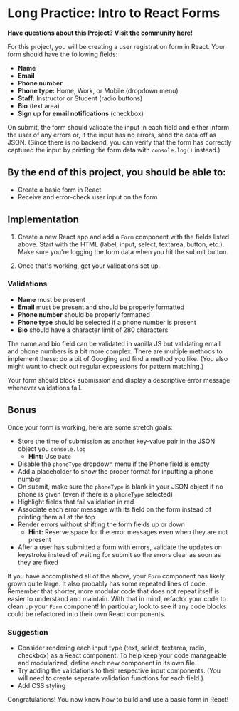 # Long Practice: Intro to React Forms

**Have questions about this Project? Visit the community [here](#)!**

For this project, you will be creating a user registration form in React. Your form should have the following fields:

- **Name**
- **Email**
- **Phone number**
- **Phone type:** Home, Work, or Mobile (dropdown menu)
- **Staff:** Instructor or Student (radio buttons)
- **Bio** (text area)
- **Sign up for email notifications** (checkbox)

On submit, the form should validate the input in each field and either inform the user of any errors or, if the input has no errors, send the data off as JSON. (Since there is no backend, you can verify that the form has correctly captured the input by printing the form data with `console.log()` instead.)

## By the end of this project, you should be able to:

- Create a basic form in React
- Receive and error-check user input on the form

## Implementation

1. Create a new React app and add a `Form` component with the fields listed above. Start with the HTML (label, input, select, textarea, button, etc.). Make sure you're logging the form data when you hit the submit button.

2. Once that's working, get your validations set up.

### Validations

- **Name** must be present
- **Email** must be present and should be properly formatted
- **Phone number** should be properly formatted
- **Phone type** should be selected if a phone number is present
- **Bio** should have a character limit of 280 characters

The name and bio field can be validated in vanilla JS but validating email and phone numbers is a bit more complex. There are multiple methods to implement these: do a bit of Googling and find a method you like. (You also might want to check out regular expressions for pattern matching.)

Your form should block submission and display a descriptive error message whenever validations fail.

## Bonus

Once your form is working, here are some stretch goals:

- Store the time of submission as another key-value pair in the JSON object you `console.log`
  - **Hint:** Use `Date`
- Disable the `phoneType` dropdown menu if the Phone field is empty
- Add a placeholder to show the proper format for inputting a phone number
- On submit, make sure the `phoneType` is blank in your JSON object if no phone is given (even if there is a `phoneType` selected)
- Highlight fields that fail validation in red
- Associate each error message with its field on the form instead of printing them all at the top
- Render errors without shifting the form fields up or down
  - **Hint:** Reserve space for the error messages even when they are not present
- After a user has submitted a form with errors, validate the updates on keystroke instead of waiting for submit so the errors clear as soon as they are fixed

If you have accomplished all of the above, your `Form` component has likely grown quite large. It also probably has some repeated lines of code. Remember that shorter, more modular code that does not repeat itself is easier to understand and maintain. With that in mind, refactor your code to clean up your `Form` component! In particular, look to see if any code blocks could be refactored into their own React components.

### Suggestion

- Consider rendering each input type (text, select, textarea, radio, checkbox) as a React component. To help keep your code manageable and modularized, define each new component in its own file.
- Try adding the validations to their respective input components. (You will need to create separate validation functions for each field.)
- Add CSS styling

Congratulations! You now know how to build and use a basic form in React!
